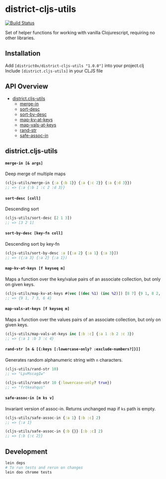 # district-cljs-utils

[![Build Status](https://travis-ci.org/district0x/district-cljs-utils.svg?branch=master)](https://travis-ci.org/district0x/district-cljs-utils)


Set of helper functions for working with vanilla Clojurescript, requiring no other libraries. 


## Installation
Add `[district0x/district-cljs-utils "1.0.0"]` into your project.clj  
Include `[district.cljs-utils]` in your CLJS file  

## API Overview
- [district.cljs-utils](#districtcljs-utils)
  - [merge-in](#merge-in)
  - [sort-desc](#sort-desc)
  - [sort-by-desc](#sort-by-desc)
  - [map-kv-at-keys](#map-kv-at-keys)
  - [map-vals-at-keys](#map-vals-at-keys)
  - [rand-str](#rand-str)
  - [safe-assoc-in](#safe-assoc-in)
  

## district.cljs-utils

#### <a name="merge-in">`merge-in [& args]`
Deep merge of multiple maps
```clojure
(cljs-utils/merge-in {:a {:b 1}} {:a {:c 2}} {:a {:d 3}})
;; => {:a {:b 1 :c 2 :d 3}}
```

#### <a name="sort-desc">`sort-desc [coll]`
Descending sort
```clojure
(cljs-utils/sort-desc [2 1 3])
;; => [3 2 1]
```

#### <a name="sort-by-desc">`sort-by-desc [key-fn coll]`
Descending sort by key-fn
```clojure
(cljs-utils/sort-by-desc :a [{:a 2} {:a 1} {:a 3}])
;; => ({:a 3} {:a 2} {:a 1})
```

#### <a name="map-kv-at-keys">`map-kv-at-keys [f keyseq m]`
Maps a function over the key/value pairs of an associate collection, but only on given keys. 
```clojure
(cljs-utils/map-kv-at-keys #(vec [(dec %1) (inc %2)]) [8 7] {9 1, 8 2, 7 3})
;; => {9 1, 7 3, 6 4}
```

#### <a name="map-vals-at-keys">`map-vals-at-keys [f keyseq m]`
Maps a function over the values pairs of an associate collection, but only on given keys.
```clojure
(cljs-utils/map-vals-at-keys inc [:b :c] {:a 1 :b 2 :c 3})
;; => {:a 1 :b 3 :c 4}
```

#### <a name="rand-str">`rand-str [n & [{:keys [:lowercase-only? :exclude-numbers?]}]]`
Generates random alphanumeric string with `n` characters.
```clojure
(cljs-utils/rand-str 10)
;; => "LpvMscagIw"

(cljs-utils/rand-str 10 {:lowercase-only? true})
;; => "frtkeahqus"
```


#### <a name="safe-assoc-in">`safe-assoc-in [m ks v]`
Invariant version of assoc-in. Returns unchanged map if `ks` path is empty.
```clojure
(cljs-utils/safe-assoc-in {:a 1} [:b :c] 2)
;; => {:a 1}

(cljs-utils/safe-assoc-in {:b {}} [:b :c] 2)
;; => {:b {:c 2}}
```

## Development
```bash
lein deps
# To run tests and rerun on changes
lein doo chrome tests
```